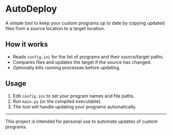 # AutoDeploy

A simple tool to keep your custom programs up to date by copying updated files from a source location to a target location.

## How it works

- Reads `config.ini` for the list of programs and their source/target paths.
- Compares files and updates the target if the source has changed.
- Optionally kills running processes before updating.

## Usage

1. Edit `config.ini` to set your program names and file paths.
2. Run `main.py` (or the compiled executable).
3. The tool will handle updating your programs automatically.

---
This project is intended for personal use to automate updates of custom programs.
